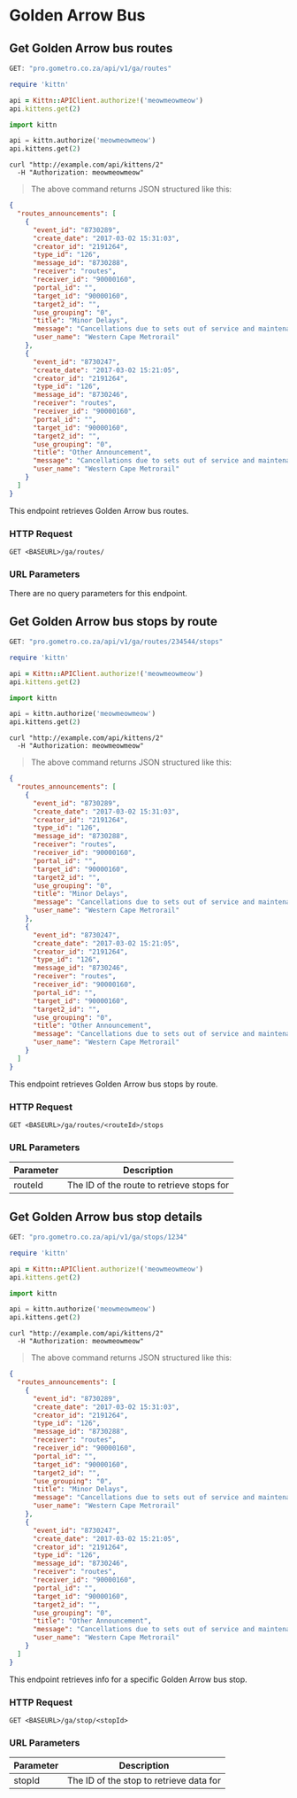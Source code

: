 # Golden Arrow Bus

## Get Golden Arrow bus routes

```javascript
GET: "pro.gometro.co.za/api/v1/ga/routes"
```

```ruby
require 'kittn'

api = Kittn::APIClient.authorize!('meowmeowmeow')
api.kittens.get(2)
```

```python
import kittn

api = kittn.authorize('meowmeowmeow')
api.kittens.get(2)
```

```shell
curl "http://example.com/api/kittens/2"
  -H "Authorization: meowmeowmeow"
```

> The above command returns JSON structured like this:

```json
{
  "routes_announcements": [
    {
      "event_id": "8730289",
      "create_date": "2017-03-02 15:31:03",
      "creator_id": "2191264",
      "type_id": "126",
      "message_id": "8730288",
      "receiver": "routes",
      "receiver_id": "90000160",
      "portal_id": "",
      "target_id": "90000160",
      "target2_id": "",
      "use_grouping": "0",
      "title": "Minor Delays",
      "message": "Cancellations due to sets out of service and maintenance: Train no 0557 the 16:22 train from Cape Town to Heathfield, train no 0558 the 17:08 train from Heathfield to Cape Town, train no 0571 the 17:56 train from Cape Town to Heathfield and train no 0572 the 18:41 train from Heathfield to Cape Town. Trains on the Cape Flats line are delayed between 15-20 minutes due to ongoing technical problem at Pinelands.",
      "user_name": "Western Cape Metrorail"
    },
    {
      "event_id": "8730247",
      "create_date": "2017-03-02 15:21:05",
      "creator_id": "2191264",
      "type_id": "126",
      "message_id": "8730246",
      "receiver": "routes",
      "receiver_id": "90000160",
      "portal_id": "",
      "target_id": "90000160",
      "target2_id": "",
      "use_grouping": "0",
      "title": "Other Announcement",
      "message": "Cancellations due to sets out of service and maintenance: Train no 0557 the 16:22 train from Cape Town to Heathfield, train no 0558 the 17:08 train from Heathfield to Cape Town, train no 0571 the 17:56 train from Cape Town to Heathfield and train no 0572 the 18:41 train from Heathfield to Cape Town.",
      "user_name": "Western Cape Metrorail"
    }
  ]
}
```

This endpoint retrieves Golden Arrow bus routes.


### HTTP Request

`GET <BASEURL>/ga/routes/`

### URL Parameters

There are no query parameters for this endpoint.

## Get Golden Arrow bus stops by route

```javascript
GET: "pro.gometro.co.za/api/v1/ga/routes/234544/stops"
```

```ruby
require 'kittn'

api = Kittn::APIClient.authorize!('meowmeowmeow')
api.kittens.get(2)
```

```python
import kittn

api = kittn.authorize('meowmeowmeow')
api.kittens.get(2)
```

```shell
curl "http://example.com/api/kittens/2"
  -H "Authorization: meowmeowmeow"
```

> The above command returns JSON structured like this:

```json
{
  "routes_announcements": [
    {
      "event_id": "8730289",
      "create_date": "2017-03-02 15:31:03",
      "creator_id": "2191264",
      "type_id": "126",
      "message_id": "8730288",
      "receiver": "routes",
      "receiver_id": "90000160",
      "portal_id": "",
      "target_id": "90000160",
      "target2_id": "",
      "use_grouping": "0",
      "title": "Minor Delays",
      "message": "Cancellations due to sets out of service and maintenance: Train no 0557 the 16:22 train from Cape Town to Heathfield, train no 0558 the 17:08 train from Heathfield to Cape Town, train no 0571 the 17:56 train from Cape Town to Heathfield and train no 0572 the 18:41 train from Heathfield to Cape Town. Trains on the Cape Flats line are delayed between 15-20 minutes due to ongoing technical problem at Pinelands.",
      "user_name": "Western Cape Metrorail"
    },
    {
      "event_id": "8730247",
      "create_date": "2017-03-02 15:21:05",
      "creator_id": "2191264",
      "type_id": "126",
      "message_id": "8730246",
      "receiver": "routes",
      "receiver_id": "90000160",
      "portal_id": "",
      "target_id": "90000160",
      "target2_id": "",
      "use_grouping": "0",
      "title": "Other Announcement",
      "message": "Cancellations due to sets out of service and maintenance: Train no 0557 the 16:22 train from Cape Town to Heathfield, train no 0558 the 17:08 train from Heathfield to Cape Town, train no 0571 the 17:56 train from Cape Town to Heathfield and train no 0572 the 18:41 train from Heathfield to Cape Town.",
      "user_name": "Western Cape Metrorail"
    }
  ]
}
```

This endpoint retrieves Golden Arrow bus stops by route.


### HTTP Request

`GET <BASEURL>/ga/routes/<routeId>/stops`


### URL Parameters

Parameter | Description
--------- | -----------
routeId | The ID of the route to retrieve stops for

## Get Golden Arrow bus stop details

```javascript
GET: "pro.gometro.co.za/api/v1/ga/stops/1234"
```

```ruby
require 'kittn'

api = Kittn::APIClient.authorize!('meowmeowmeow')
api.kittens.get(2)
```

```python
import kittn

api = kittn.authorize('meowmeowmeow')
api.kittens.get(2)
```

```shell
curl "http://example.com/api/kittens/2"
  -H "Authorization: meowmeowmeow"
```

> The above command returns JSON structured like this:

```json
{
  "routes_announcements": [
    {
      "event_id": "8730289",
      "create_date": "2017-03-02 15:31:03",
      "creator_id": "2191264",
      "type_id": "126",
      "message_id": "8730288",
      "receiver": "routes",
      "receiver_id": "90000160",
      "portal_id": "",
      "target_id": "90000160",
      "target2_id": "",
      "use_grouping": "0",
      "title": "Minor Delays",
      "message": "Cancellations due to sets out of service and maintenance: Train no 0557 the 16:22 train from Cape Town to Heathfield, train no 0558 the 17:08 train from Heathfield to Cape Town, train no 0571 the 17:56 train from Cape Town to Heathfield and train no 0572 the 18:41 train from Heathfield to Cape Town. Trains on the Cape Flats line are delayed between 15-20 minutes due to ongoing technical problem at Pinelands.",
      "user_name": "Western Cape Metrorail"
    },
    {
      "event_id": "8730247",
      "create_date": "2017-03-02 15:21:05",
      "creator_id": "2191264",
      "type_id": "126",
      "message_id": "8730246",
      "receiver": "routes",
      "receiver_id": "90000160",
      "portal_id": "",
      "target_id": "90000160",
      "target2_id": "",
      "use_grouping": "0",
      "title": "Other Announcement",
      "message": "Cancellations due to sets out of service and maintenance: Train no 0557 the 16:22 train from Cape Town to Heathfield, train no 0558 the 17:08 train from Heathfield to Cape Town, train no 0571 the 17:56 train from Cape Town to Heathfield and train no 0572 the 18:41 train from Heathfield to Cape Town.",
      "user_name": "Western Cape Metrorail"
    }
  ]
}
```
This endpoint retrieves info for a specific Golden Arrow bus stop.



### HTTP Request

`GET <BASEURL>/ga/stop/<stopId>`

### URL Parameters

Parameter | Description
--------- | -----------
stopId | The ID of the stop to retrieve data for

